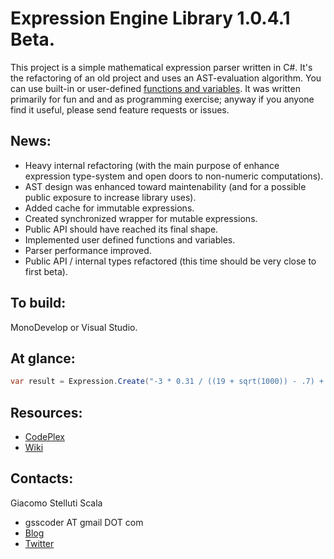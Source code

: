 Expression Engine Library 1.0.4.1 Beta.
===
This project is a simple mathematical expression parser written in C#. It's the refactoring of an old project and uses an AST-evaluation algorithm. You can use built-in or user-defined [functions and variables](https://github.com/gsscoder/exprengine/blob/master/src/ExpressionEngine.Tests/MutableExpressionFixture.cs).
It was written primarily for fun and and as programming exercise; anyway if you anyone find it useful, please send feature requests or issues.

News:
---
  - Heavy internal refactoring (with the main purpose of enhance expression type-system and open doors to non-numeric computations).
  - AST design was enhanced toward maintenability (and for a possible public exposure to increase library uses).
  - Added cache for immutable expressions.
  - Created synchronized wrapper for mutable expressions.
  - Public API should have reached its final shape.
  - Implemented user defined functions and variables.
  - Parser performance improved.
  - Public API / internal types refactored (this time should be very close to first beta).

To build:
---
MonoDevelop or Visual Studio.

At glance:
---
```csharp
var result = Expression.Create("-3 * 0.31 / ((19 + sqrt(1000)) - .7) + 5 * 2 ^ -log(1, pi)").Value;
```

Resources:
---
  - [CodePlex](http://exprengine.codeplex.com/)
  - [Wiki](https://github.com/gsscoder/exprengine/wiki)

Contacts:
---
Giacomo Stelluti Scala
  - gsscoder AT gmail DOT com
  - [Blog](http://gsscoder.blogspot.it)
  - [Twitter](http://twitter.com/gsscoder)
